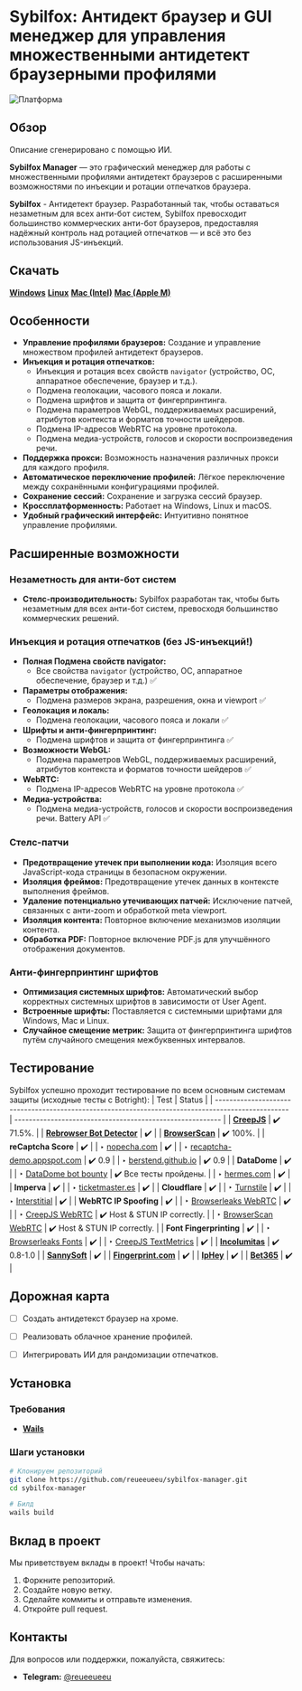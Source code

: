 # Sybilfox: Антидект браузер и GUI менеджер для управления множественными антидетект браузерными профилями
![Платформа](https://img.shields.io/badge/platform-Windows%20%7C%20Linux%20%7C%20MacOS-green)

## Обзор

Описание сгенерировано с помощью ИИ.

**Sybilfox Manager** — это графический менеджер для работы с множественными профилями антидетект браузеров с расширенными возможностями по инъекции и ротации отпечатков браузера. 

**Sybilfox** - Антидетект браузер. Разработанный так, чтобы оставаться незаметным для всех анти-бот систем, Sybilfox превосходит большинство коммерческих анти-бот браузеров, предоставляя надёжный контроль над ротацией отпечатков — и всё это без использования JS-инъекций.

## Скачать
**[Windows](#)**
**[Linux](#)**
**[Mac (Intel)](#)**
**[Mac (Apple M)](#)**

## Особенности

- **Управление профилями браузеров:** Создание и управление множеством профилей антидетект браузеров.
- **Инъекция и ротация отпечатков:**  
  - Инъекция и ротация всех свойств `navigator` (устройство, ОС, аппаратное обеспечение, браузер и т.д.).
  - Подмена геолокации, часового пояса и локали.
  - Подмена шрифтов и защита от фингерпринтинга.
  - Подмена параметров WebGL, поддерживаемых расширений, атрибутов контекста и форматов точности шейдеров.
  - Подмена IP-адресов WebRTC на уровне протокола.
  - Подмена медиа-устройств, голосов и скорости воспроизведения речи.
- **Поддержка прокси:** Возможность назначения различных прокси для каждого профиля.
- **Автоматическое переключение профилей:** Лёгкое переключение между сохранёнными конфигурациями профилей.
- **Сохранение сессий:** Сохранение и загрузка сессий браузер.
- **Кроссплатформенность:** Работает на Windows, Linux и macOS.
- **Удобный графический интерфейс:** Интуитивно понятное управление профилями.

## Расширенные возможности

### Незаметность для анти-бот систем
- **Стелс-производительность:** Sybilfox разработан так, чтобы быть незаметным для всех анти-бот систем, превосходя большинство коммерческих решений.

### Инъекция и ротация отпечатков (без JS-инъекций!)
- **Полная Подмена свойств navigator:**  
  - Все свойства `navigator` (устройство, ОС, аппаратное обеспечение, браузер и т.д.) ✅
- **Параметры отображения:**  
  - Подмена размеров экрана, разрешения, окна и viewport ✅
- **Геолокация и локаль:**  
  - Подмена геолокации, часового пояса и локали ✅
- **Шрифты и анти-фингерпринтинг:**  
  - Подмена шрифтов и защита от фингерпринтинга ✅
- **Возможности WebGL:**  
  - Подмена параметров WebGL, поддерживаемых расширений, атрибутов контекста и форматов точности шейдеров ✅
- **WebRTC:**  
  - Подмена IP-адресов WebRTC на уровне протокола ✅
- **Медиа-устройства:**  
  - Подмена медиа-устройств, голосов и скорости воспроизведения речи. Battery API ✅

### Стелс-патчи
- **Предотвращение утечек при выполнении кода:** Изоляция всего JavaScript-кода страницы в безопасном окружении.
- **Изоляция фреймов:** Предотвращение утечек данных в контексте выполнения фреймов.
- **Удаление потенциально утечивающих патчей:** Исключение патчей, связанных с анти-zoom и обработкой meta viewport.
- **Изоляция контента:** Повторное включение механизмов изоляции контента.
- **Обработка PDF:** Повторное включение PDF.js для улучшённого отображения документов.

### Анти-фингерпринтинг шрифтов
- **Оптимизация системных шрифтов:** Автоматический выбор корректных системных шрифтов в зависимости от User Agent.
- **Встроенные шрифты:** Поставляется с системными шрифтами для Windows, Mac и Linux.
- **Случайное смещение метрик:** Защита от фингерпринтинга шрифтов путём случайного смещения межбуквенных интервалов.

## Тестирование

Sybilfox успешно проходит тестирование по всем основным системам защиты (исходные тесты с Botright):
| Test                                                                                               | Status                                                    |
| -------------------------------------------------------------------------------------------------- | --------------------------------------------------------- |
| [**CreepJS**](https://abrahamjuliot.github.io/creepjs/)                                            | ✔️ 71.5%.         |
| [**Rebrowser Bot Detector**](https://bot-detector.rebrowser.net/)                                  | ✔️                                        |
| [**BrowserScan**](https://browserscan.net/)                                                        | ✔️ 100%. |
| **reCaptcha Score**                                                                                | ✔️                                                        |
| ‣ [nopecha.com](https://nopecha.com/demo/recaptcha)                                                | ✔️                                                        |
| ‣ [recaptcha-demo.appspot.com](https://recaptcha-demo.appspot.com/recaptcha-v3-request-scores.php) | ✔️ 0.9                                                    |
| ‣ [berstend.github.io](https://berstend.github.io/static/recaptcha/v3-programmatic.html)           | ✔️ 0.9                                                    |
| **DataDome**                                                                                       | ✔️                                                        |
| ‣ [DataDome bot bounty](https://yeswehack.com/programs/datadome-bot-bounty#program-description)    | ✔️ Все тесты пройдены.                                   |
| ‣ [hermes.com](https://www.hermes.com/us/en/)                                                      | ✔️                                                        |
| **Imperva**                                                                                        | ✔️                                                        |
| ‣ [ticketmaster.es](https://www.ticketmaster.es/)                                                  | ✔️                                                        |
| **Cloudflare**                                                                                     | ✔️                                                        |
| ‣ [Turnstile](https://nopecha.com/demo/turnstile)                                                  | ✔️                                                        |
| ‣ [Interstitial](https://nopecha.com/demo/cloudflare)                                              | ✔️                                                        |
| **WebRTC IP Spoofing**                                                                             | ✔️                                                        |
| ‣ [Browserleaks WebRTC](https://browserleaks.net/webrtc)                                           | ✔️                         |
| ‣ [CreepJS WebRTC](https://abrahamjuliot.github.io/creepjs/)                                       | ✔️ Host & STUN IP correctly.                       |
| ‣ [BrowserScan WebRTC](https://www.browserscan.net/webrtc)                                         | ✔️  Host & STUN IP correctly.                       |
| **Font Fingerprinting**                                                                            | ✔️                                                        |
| ‣ [Browserleaks Fonts](https://browserleaks.net/fonts)                                             | ✔️                                    |
| ‣ [CreepJS TextMetrics](https://abrahamjuliot.github.io/creepjs/tests/fonts.html)                  | ✔️                                    |
| [**Incolumitas**](https://bot.incolumitas.com/)                                                    | ✔️ 0.8-1.0                                                |
| [**SannySoft**](https://bot.sannysoft.com/)                                                        | ✔️                                                        |
| [**Fingerprint.com**](https://fingerprint.com/products/bot-detection/)                             | ✔️                                                        |
| [**IpHey**](https://iphey.com/)                                                                    | ✔️                                                        |
| [**Bet365**](https://www.bet365.com/#/AC/B1/C1/D1002/E79147586/G40/)                               | ✔️                                                        |
## Дорожная карта

- [ ] Создать антидетекст браузер на хроме.
- [ ] Реализовать облачное хранение профилей.
- [ ] Интегрировать ИИ для рандомизации отпечатков.


## Установка

### Требования
- **[Wails](#https://wails.io/docs/gettingstarted/installation)**


### Шаги установки

```sh
# Клонируем репозиторий
git clone https://github.com/reueeueeu/sybilfox-manager.git
cd sybilfox-manager

# Билд
wails build

```


## Вклад в проект

Мы приветствуем вклады в проект! Чтобы начать:

1. Форкните репозиторий.
2. Создайте новую ветку.
3. Сделайте коммиты и отправьте изменения.
4. Откройте pull request.

## Контакты

Для вопросов или поддержки, пожалуйста, свяжитесь:

- **Telegram:** [@reueeueeu](https://t.me/reueeueeu)
